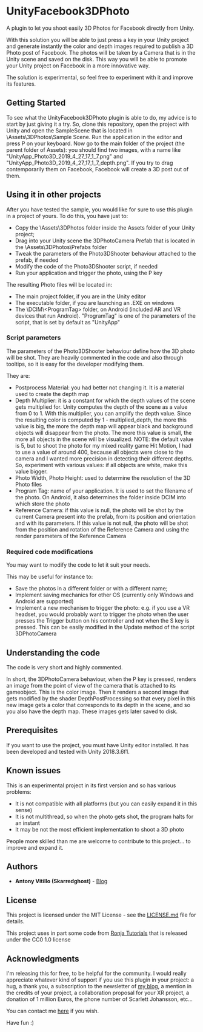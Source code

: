 # UnityFacebook3DPhoto
A plugin to let you shoot easily 3D Photos for Facebook directly from Unity.

With this solution you will be able to just press a key in your Unity project and generate instantly the color and depth images required to publish a 3D Photo post of Facebook. The photos will be taken by a Camera that is in the Unity scene and saved on the disk. This way you will be able to promote your Unity project on Facebook in a more innovative way.

The solution is experimental, so feel free to experiment with it and improve its features.

## Getting Started
To see what the UnityFacebook3DPhoto plugin is able to do, my advice is to start by just giving it a try. So, clone this repository, open the project with Unity and open the SampleScene that is located in \Assets\3DPhotos\Sample Scene. Run the application in the editor and press P on your keyboard. Now go to the main folder of the project (the parent folder of Assets): you should find two images, with a name like "UnityApp_Photo3D_2019_4_27_17_1_7.png" and "UnityApp_Photo3D_2019_4_27_17_1_7_depth.png". If you try to drag contemporarily them on Facebook, Facebook will create a 3D post out of them.

## Using it in other projects
After you have tested the sample, you would like for sure to use this plugin in a project of yours. To do this, you have just to:
* Copy the \Assets\3DPhotos folder inside the Assets folder of your Unity project;
* Drag into your Unity scene the 3DPhotoCamera Prefab that is located in the \Assets\3DPhotos\Prefabs folder
* Tweak the parameters of the Photo3DShooter behaviour attached to the prefab, if needed
* Modify the code of the Photo3DShooter script, if needed
* Run your application and trigger the photo, using the P key

The resulting Photo files will be located in:
* The main project folder, if you are in the Unity editor
* The executable folder, if you are launching an .EXE on windows
* The \DCIM\\&lt;ProgramTag> folder, on Android (included AR and VR devices that run Android). "ProgramTag" is one of the parameters of the script, that is set by default as "UnityApp"

### Script parameters
The parameters of the Photo3DShooter behaviour define how the 3D photo will be shot. They are heavily commented in the code and also through tooltips, so it is easy for the developer modifying them.

They are:
* Postprocess Material: you had better not changing it. It is a material used to create the depth map
* Depth Multiplier: it is a constant for which the depth values of the scene gets multiplied for. Unity computes the depth of the scene as a value from 0 to 1. With this multiplier, you can amplify the depth value. Since the resulting color is computed by 1 - multiplied_depth, the more this value is big, the more the depth map will appear black and background objects will disappear from the photo. The more this value is small, the more all objects in the scene will be visualized. NOTE: the default value is 5, but to shoot the photo for my mixed reality game Hit Motion, I had to use a value of around 400, because all objects were close to the camera and I wanted more precision in detecting their different depths. So, experiment with various values: if all objects are white, make this value bigger.
* Photo Width, Photo Height: used to determine the resolution of the 3D Photo files
* Program Tag: name of your application. It is used to set the filename of the photo. On Android, it also determines the folder inside DCIM into which store the photo
* Reference Camera: if this value is null, the photo will be shot by the current Camera present into the prefab, from its position and orientation and with its parameters. If this value is not null, the photo will be shot from the position and rotation of the Reference Camera and using the render parameters of the Reference Camera

### Required code modifications
You may want to modify the code to let it suit your needs. 

This may be useful for instance to:
* Save the photos in a different folder or with a different name;
* Implement saving mechanics for other OS (currently only Windows and Android are supported)
* Implement a new mechanism to trigger the photo: e.g. if you use a VR headset, you would probably want to trigger the photo when the user presses the Trigger button on his controller and not when the S key is pressed. This can be easily modified in the Update method of the script 3DPhotoCamera

## Understanding the code
The code is very short and highly commented.

In short, the 3DPhotoCamera behaviour, when the P key is pressed, renders an image from the point of view of the camera that is attached to its gameobject. This is the color image. Then it renders a second image that gets modified by the shader DepthPostProcessing so that every pixel in this new image gets a color that corresponds to its depth in the scene, and so you also have the depth map. These images gets later saved to disk.

## Prerequisites
If you want to use the project, you must have Unity editor installed. It has been developed and tested with Unity 2018.3.6f1.
  
## Known issues
This is an experimental project in its first version and so has various problems:
* It is not compatible with all platforms (but you can easily expand it in this sense)
* It is not multithread, so when the photo gets shot, the program halts for an instant
* It may be not the most efficient implementation to shoot a 3D photo

People more skilled than me are welcome to contribute to this project... to improve and expand it.

## Authors

* **Antony Vitillo (Skarredghost)** - [Blog](http://skarredghost.com)

## License

This project is licensed under the MIT License - see the [LICENSE.md](LICENSE.md) file for details.

This project uses in part some code from [Ronja Tutorials](https://github.com/ronja-tutorials/ShaderTutorials) that is released under the CC0 1.0 license

## Acknowledgments

I'm releasing this for free, to be helpful for the community. I would really appreciate whatever kind of support if you use this plugin in your project: a hug, a thank you, a subscription to the newsletter of [my blog](https://skarredghost.com), a mention in the credits of your project, a collaboration proposal for your XR project, a donation of 1 million Euros, the phone number of Scarlett Johansson, etc... 

You can contact me [here](https://skarredghost.com/contact/) if you wish.

Have fun :)
